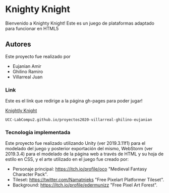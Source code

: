 # Knighty Knight
Bienvenido a Knighty Knight!
Este es un juego de plataformas adaptado para funcionar en HTML5

## Autores

Este proyecto fue realizado por
- Eujanian Amir
- Ghilino Ramiro
- Villarreal Juan 

### Link

Este es el link que redirige a la página gh-pages para poder jugar!

[Knightly Knight](UCC-LabCompu2.github.io/proyectos2020-villarreal-ghilino-eujanian)

```
UCC-LabCompu2.github.io/proyectos2020-villarreal-ghilino-eujanian
```

### Tecnología implementada

Este proyecto fue realizado utilizando Unity (ver 2019.3.11f1) para el modelado del juego y posterior exportación del mismo, WebStorm (ver 2019.3.4) para el modelado de la página web a través de HTML y su hoja de estilo en CSS, y el arte utilizado en el juego fue creado por:

- Personaje principal: https://itch.io/profile/oco "Medieval Fantasy Character Pack".
- Tileset: https://twitter.com/Namatnieks "Free Pixelart Platformer Tileset".
- Background: https://itch.io/profile/edermunizz "Free Pixel Art Forest".

